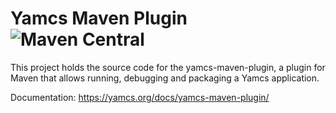 # Yamcs Maven Plugin ![Maven Central](https://img.shields.io/maven-central/v/org.yamcs/yamcs-maven-plugin.svg?label=release)

This project holds the source code for the yamcs-maven-plugin, a plugin for Maven that allows running, debugging and packaging a Yamcs application.

Documentation: https://yamcs.org/docs/yamcs-maven-plugin/

